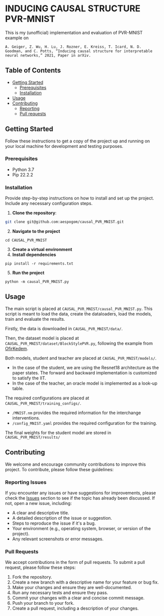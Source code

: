 # INDUCING CAUSAL STRUCTURE PVR-MNIST

This is my (unofficial) implementation and evaluation of PVR-MNIST example on

  ```
  A. Geiger, Z. Wu, H. Lu, J. Rozner, E. Kreiss, T. Icard, N. D. Goodman, and C. Potts, “Inducing causal structure for interpretable neural networks,” 2021, Paper in arXiv.
  ```


## Table of Contents
- [Getting Started](#getting-started)
  - [Prerequisites](#prerequisites)
  - [Installation](#installation)
- [Usage](#usage)
- [Contributing](#contributing)
  - [Reporting](#reporting-issues)
  - [Pull requests](#pull-requests)
<!-- - [Acknowledgments](#acknowledgments) -->

## Getting Started

Follow these instructions to get a copy of the project up and running on your local machine for development and testing purposes.

### Prerequisites

- Python 3.7
- Pip 22.2.2

### Installation

Provide step-by-step instructions on how to install and set up the project. Include any necessary configuration steps.

1. **Clone the repository**:

  ```sh
  git clone git@github.com:aespogom/causal_PVR_MNIST.git
  ```
2. **Navigate to the project**
  ```
  cd CAUSAL_PVR_MNIST
  ```
3. **Create a virtual environment**
4. **Install dependencies**
  ```
  pip install -r requirements.txt
  ```
5. **Run the project**
  ```
  python -m causal_PVR_MNIST.py
  ```

## Usage

The main script is placed at 
```CAUSAL_PVR_MNIST/causal_PVR_MNIST.py```. This script is meant to load the data, create the dataloaders, load the models, train and evaluate the results.

Firstly, the data is downloaded in ```CAUSAL_PVR_MNIST/data/```.

Then, the dataset model is placed at ```CAUSAL_PVR_MNIST/dataset/BlockStylePVR.py```, following the example from [OfirKedem](https://github.com/OfirKedem/Pointer-Value-Retrieval/blob/main/datasets/visual_block_style.py).

Both models, student and teacher are placed at ```CAUSAL_PVR_MNIST/models/```. 

- In the case of the student, we are using the Resnet18 architecture as the paper states. The forward and backward implementation is customized to satisfy the IIT.
- In the case of the teacher, an oracle model is implemented as a look-up table. 

The required configurations are placed at ```CAUSAL_PVR_MNIST/training_configs/```. 
- ```/MNIST.nm``` provides the required information for the interchange interventions. 
- ```/config_MNIST.yaml``` provides the required configuration for the training. 

The final weights for the student model are stored in ```CAUSAL_PVR_MNIST/results/```

## Contributing

We welcome and encourage community contributions to improve this project. To contribute, please follow these guidelines:

### Reporting Issues

If you encounter any issues or have suggestions for improvements, please check the [Issues](https://github.com/aespogom/causal_PVR_MNIST/issues) section to see if the topic has already been discussed. If not, open a new issue, including:

- A clear and descriptive title.
- A detailed description of the issue or suggestion.
- Steps to reproduce the issue if it's a bug.
- Your environment (e.g., operating system, browser, or version of the project).
- Any relevant screenshots or error messages.

### Pull Requests

We accept contributions in the form of pull requests. To submit a pull request, please follow these steps:

1. Fork the repository.
2. Create a new branch with a descriptive name for your feature or bug fix.
3. Make your changes and ensure they are well-documented.
4. Run any necessary tests and ensure they pass.
5. Commit your changes with a clear and concise commit message.
6. Push your branch to your fork.
7. Create a pull request, including a description of your changes.

<!-- ## Acknowledgments
Mention any individuals, projects, or resources that inspired or helped your project. -->


